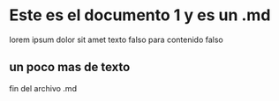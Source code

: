 # Este es el documento 1 y es un .md

lorem ipsum dolor sit amet texto falso para contenido falso

## un poco mas de texto

fin del archivo .md